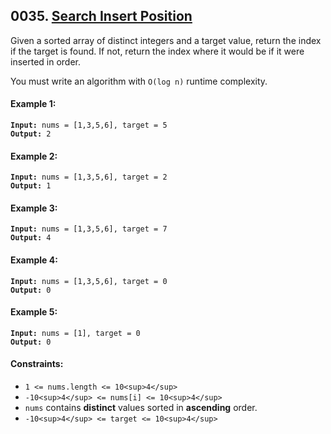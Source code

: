 ## 0035. [Search Insert Position](https://leetcode.com/problems/search-insert-position/)

Given a sorted array of distinct integers and a target value, return the index if the target is found. If not, return the index where it would be if it were inserted in order.

You must write an algorithm with `O(log n)` runtime complexity.

#### **Example 1:**

<pre><code><strong>Input:</strong> nums = [1,3,5,6], target = 5
<strong>Output:</strong> 2</code></pre>

#### **Example 2:**

<pre><code><strong>Input:</strong> nums = [1,3,5,6], target = 2
<strong>Output:</strong> 1</code></pre>

#### **Example 3:**

<pre><code><strong>Input:</strong> nums = [1,3,5,6], target = 7
<strong>Output:</strong> 4</code></pre>

#### **Example 4:**

<pre><code><strong>Input:</strong> nums = [1,3,5,6], target = 0
<strong>Output:</strong> 0</code></pre>

#### **Example 5:**

<pre><code><strong>Input:</strong> nums = [1], target = 0
<strong>Output:</strong> 0</code></pre>

#### **Constraints:**

- `1 <= nums.length <= 10<sup>4</sup>`
- `-10<sup>4</sup> <= nums[i] <= 10<sup>4</sup>`
- `nums` contains **distinct** values sorted in **ascending** order.
- `-10<sup>4</sup> <= target <= 10<sup>4</sup>`
